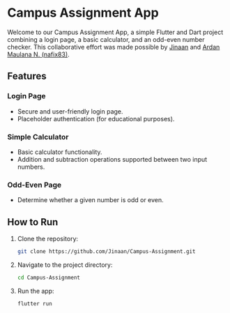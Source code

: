 # Campus Assignment App

Welcome to our Campus Assignment App, a simple Flutter and Dart project combining a login page, a basic calculator, and an odd-even number checker. This collaborative effort was made possible by [Jinaan](https://github.com/Jinaan) and [Ardan Maulana N. (nafix83)](https://github.com/nafix83).

## Features

### Login Page
- Secure and user-friendly login page.
- Placeholder authentication (for educational purposes).

### Simple Calculator
- Basic calculator functionality.
- Addition and subtraction operations supported between two input numbers.

### Odd-Even Page
- Determine whether a given number is odd or even.

## How to Run

1. Clone the repository:
   ```bash
   git clone https://github.com/Jinaan/Campus-Assignment.git
   ```
2. Navigate to the project directory:
   ```bash
   cd Campus-Assignment
   ```
3. Run the app:
   ```bash
   flutter run
   ```
